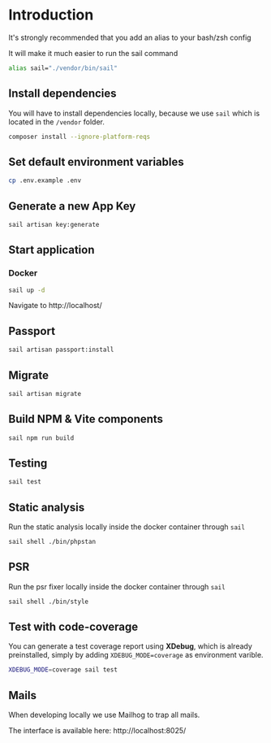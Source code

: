 # Introduction
<p>It's strongly recommended that you add an alias to your bash/zsh config</p>
<p>It will make it much easier to run the sail command</p>

```bash
alias sail="./vendor/bin/sail"
```

## Install dependencies
You will have to install dependencies locally, because we use `sail` which is located in the `/vendor` folder.

```bash
composer install --ignore-platform-reqs
```

## Set default environment variables

```bash
cp .env.example .env
```

## Generate a new App Key
```bash
sail artisan key:generate
```

## Start application

### Docker
```bash
sail up -d
```

Navigate to http://localhost/

## Passport
```bash
sail artisan passport:install
```

## Migrate

```bash
sail artisan migrate
```

## Build NPM & Vite components

```bash
sail npm run build 
```

## Testing

```bash
sail test
```

## Static analysis
Run the static analysis locally inside the docker container through `sail`

```bash
sail shell ./bin/phpstan
```

## PSR
Run the psr fixer locally inside the docker container through `sail`

```bash
sail shell ./bin/style
```

## Test with code-coverage
You can generate a test coverage report using **XDebug**, which is already preinstalled,
simply by adding `XDEBUG_MODE=coverage` as environment varible.

```bash
XDEBUG_MODE=coverage sail test
```

## Mails
When developing locally we use Mailhog to trap all mails.

The interface is available here:
http://localhost:8025/
